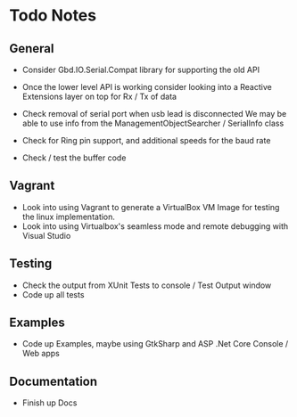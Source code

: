 # Todo Notes

## General

  * Consider Gbd.IO.Serial.Compat library for supporting the old API
  * Once the lower level API is working consider looking into a Reactive Extensions layer on top for Rx / Tx of data

  * Check removal of serial port when usb lead is disconnected
    We may be able to use info from the ManagementObjectSearcher / SerialInfo class

  * Check for Ring pin support, and additional speeds for the baud rate
  * Check / test the buffer code

## Vagrant

  * Look into using Vagrant to generate a VirtualBox VM Image for testing the linux implementation.
  * Look into using Virtualbox's seamless mode and remote debugging with Visual Studio

## Testing

  * Check the output from XUnit Tests to console / Test Output window
  * Code up all tests

## Examples

  * Code up Examples, maybe using GtkSharp and ASP .Net Core Console / Web apps

## Documentation

  * Finish up Docs
